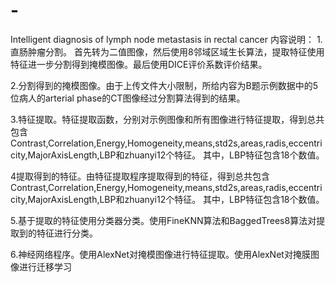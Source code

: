 # -
Intelligent diagnosis of lymph node metastasis in rectal cancer
内容说明：
1.直肠肿瘤分割。 首先转为二值图像，然后使用8邻域区域生长算法，提取特征使用特征进一步分割得到掩模图像。最后使用DICE评价系数评价结果。

2.分割得到的掩模图像。由于上传文件大小限制，所给内容为B题示例数据中的5位病人的arterial phase的CT图像经过分割算法得到的结果。

3.特征提取。特征提取函数，分别对示例图像和所有图像进行特征提取，得到总共包含Contrast,Correlation,Energy,Homogeneity,means,std2s,areas,radis,eccentricity,MajorAxisLength,LBP和zhuanyi12个特征。
其中，LBP特征包含18个数值。

4提取得到的特征。由特征提取程序提取得到的特征，得到总共包含Contrast,Correlation,Energy,Homogeneity,means,std2s,areas,radis,eccentricity,MajorAxisLength,LBP和zhuanyi12个特征。
其中，LBP特征包含18个数值。

5.基于提取的特征使用分类器分类。使用FineKNN算法和BaggedTrees8算法对提取到的特征进行分类。

6.神经网络程序。使用AlexNet对掩模图像进行特征提取。使用AlexNet对掩膜图像进行迁移学习
